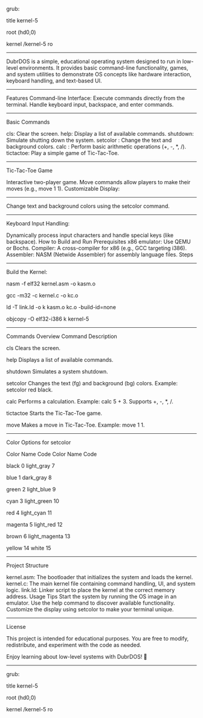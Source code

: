 grub:

title kernel-5

root (hd0,0)

kernel /kernel-5 ro

----------------------------------------------------------

DubrDOS is a simple, educational operating system designed to run in low-level environments. It provides basic command-line functionality, games, and system utilities to demonstrate OS concepts like hardware interaction, keyboard handling, and text-based UI.

-----------------------------------------------------------

Features
Command-line Interface:
Execute commands directly from the terminal.
Handle keyboard input, backspace, and enter commands.

-------------------------------------------------------------

Basic Commands

cls: Clear the screen.
help: Display a list of available commands.
shutdown: Simulate shutting down the system.
setcolor <foreground> <background>: Change the text and background colors.
calc <number1> <operator> <number2>: Perform basic arithmetic operations (+, -, *, /).
tictactoe: Play a simple game of Tic-Tac-Toe.

----------------------------------------------------------------

Tic-Tac-Toe Game

Interactive two-player game.
Move commands allow players to make their moves (e.g., move 1 1).
Customizable Display:

-----------------------------------------------------------------

Change text and background colors using the setcolor command.

--------------------------------------------------------------
Keyboard Input Handling:

Dynamically process input characters and handle special keys (like backspace).
How to Build and Run
Prerequisites
x86 emulator: Use QEMU or Bochs.
Compiler: A cross-compiler for x86 (e.g., GCC targeting i386).
Assembler: NASM (Netwide Assembler) for assembly language files.
Steps

---------------------------------------------------------------------

Build the Kernel:

nasm -f elf32 kernel.asm -o kasm.o

gcc -m32 -c kernel.c -o kc.o

ld -T link.ld -o k kasm.o kc.o -build-id=none

objcopy -O elf32-i386 k kernel-5

-----------------------------------------------------------------------

Commands Overview
Command	Description

cls	Clears the screen.

help	Displays a list of available commands.

shutdown	Simulates a system shutdown.

setcolor <fg> <bg>	Changes the text (fg) and background (bg) colors. Example: setcolor red black.

calc <num1> <op> <num2>	Performs a calculation. Example: calc 5 + 3. Supports +, -, *, /.

tictactoe	Starts the Tic-Tac-Toe game.

move <row> <col>	Makes a move in Tic-Tac-Toe. Example: move 1 1.

-------------------------------------------------------

Color Options for setcolor

Color Name	Code	Color Name	Code

black	0	light_gray	7

blue	1	dark_gray	8

green	2	light_blue	9

cyan	3	light_green	10

red	4	light_cyan	11

magenta	5	light_red	12

brown	6	light_magenta	13

yellow	14	white	15

-----------------------------------------------------------

Project Structure

kernel.asm: The bootloader that initializes the system and loads the kernel.
kernel.c: The main kernel file containing command handling, UI, and system logic.
link.ld: Linker script to place the kernel at the correct memory address.
Usage Tips
Start the system by running the OS image in an emulator.
Use the help command to discover available functionality.
Customize the display using setcolor to make your terminal unique.

-----------------------------------------------------

License

This project is intended for educational purposes. You are free to modify, redistribute, and experiment with the code as needed.

Enjoy learning about low-level systems with DubrDOS! 🎉

-----------------------------------------------------------

grub:

title kernel-5

root (hd0,0)

kernel /kernel-5 ro
